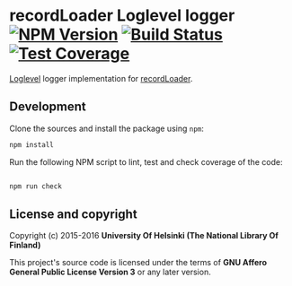 # recordLoader Loglevel logger [![NPM Version](https://img.shields.io/npm/v/record-loader-logger-loglevel.svg)](https://npmjs.org/package/record-loader-logger-loglevel) [![Build Status](https://travis-ci.org/NatLibFi/record-loader-logger-loglevel.svg)](https://travis-ci.org/NatLibFi/record-loader-logger-loglevel) [![Test Coverage](https://codeclimate.com/github/NatLibFi/record-loader-logger-loglevel/badges/coverage.svg)](https://codeclimate.com/github/NatLibFi/record-loader-logger-loglevel/coverage)

[Loglevel](https://github.com/pimterry/loglevel) logger implementation for [recordLoader](https://github.com/natlibfi/record-loader).

## Development 

Clone the sources and install the package using `npm`:

```sh
npm install
```

Run the following NPM script to lint, test and check coverage of the code:

```javascript

npm run check

```

## License and copyright

Copyright (c) 2015-2016 **University Of Helsinki (The National Library Of Finland)**

This project's source code is licensed under the terms of **GNU Affero General Public License Version 3** or any later version.
